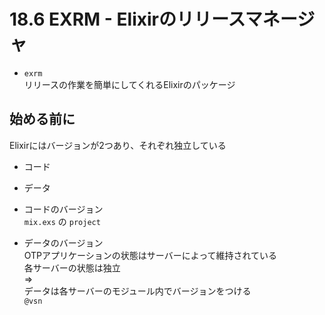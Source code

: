 # 18.6 EXRM - Elixirのリリースマネージャ

- `exrm`  
    リリースの作業を簡単にしてくれるElixirのパッケージ

## 始める前に

Elixirにはバージョンが2つあり、それぞれ独立している
- コード
- データ

- コードのバージョン  
    `mix.exs` の `project`
- データのバージョン  
    OTPアプリケーションの状態はサーバーによって維持されている  
    各サーバーの状態は独立  
    =>  
    データは各サーバーのモジュール内でバージョンをつける  
    `@vsn`

